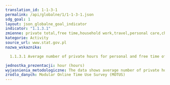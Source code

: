 ```yaml
---
translation_id: 1-1-3-1
permalink: /api/globalne/1/1-1-3-1.json
sdg_goal: 1
layout: json_globalne_goal_indicator
indicator: "1.1.3.1"
zmienne: private total,free time,household work,travel,personal care,child care,media,unknown
kategorie: Activity
source_url: www.stat.gov.pl
nazwa_wskaznika:  
  1.1.3.1 Average number of private hours for personal and free time of teachers per week by sex (primary and secondary schools in Flanders in 2018)
jednostka_prezentacji: hour (hours)
wyjasnienia_metodologiczne: The data shows average number of private hours for personal and free time of teachers per week by sex (primary and secondary schools in Flanders in 2018)
zrodlo_danych: Modular Online Time Use Survey (MOTUS)
---
```

